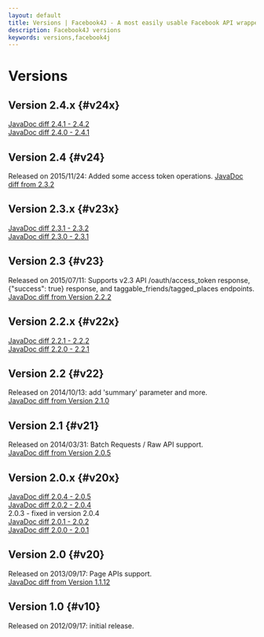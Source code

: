 ```yaml
---
layout: default
title: Versions | Facebook4J - A most easily usable Facebook API wrapper in Java
description: Facebook4J versions
keywords: versions,facebook4j
---
```

# Versions

## Version 2.4.x {#v24x}
[JavaDoc diff 2.4.1 - 2.4.2](/oldjavadocs/2.4.1-2.4.2/changes.html)  
[JavaDoc diff 2.4.0 - 2.4.1](/oldjavadocs/2.4.0-2.4.1/changes.html)

## Version 2.4 {#v24}
Released on 2015/11/24: Added some access token operations.
[JavaDoc diff from 2.3.2](/oldjavadocs/2.3.2-2.4.0/changes.html)  

## Version 2.3.x {#v23x}
[JavaDoc diff 2.3.1 - 2.3.2](/oldjavadocs/2.3.1-2.3.2/changes.html)  
[JavaDoc diff 2.3.0 - 2.3.1](/oldjavadocs/2.3.0-2.3.1/changes.html)

## Version 2.3 {#v23}
Released on 2015/07/11: Supports v2.3 API /oauth/access_token response, {"success": true} response, and taggable_friends/tagged_places endpoints.  
[JavaDoc diff from Version 2.2.2](/oldjavadocs/2.2.2-2.3.0/changes.html)

## Version 2.2.x {#v22x}
[JavaDoc diff 2.2.1 - 2.2.2](/oldjavadocs/2.2.1-2.2.2/changes.html)  
[JavaDoc diff 2.2.0 - 2.2.1](/oldjavadocs/2.2.0-2.2.1/changes.html)

## Version 2.2 {#v22}
Released on 2014/10/13: add 'summary' parameter and more.  
[JavaDoc diff from Version 2.1.0](/oldjavadocs/2.1.0-2.2.0/changes.html)

## Version 2.1 {#v21}
Released on 2014/03/31: Batch Requests / Raw API support.  
[JavaDoc diff from Version 2.0.5](/oldjavadocs/2.0.5-2.1.0/changes.html)

## Version 2.0.x {#v20x}
[JavaDoc diff 2.0.4 - 2.0.5](/oldjavadocs/2.0.4-2.0.5/changes.html)  
[JavaDoc diff 2.0.2 - 2.0.4](/oldjavadocs/2.0.2-2.0.4/changes.html)  
2.0.3 - fixed in version 2.0.4  
[JavaDoc diff 2.0.1 - 2.0.2](/oldjavadocs/2.0.1-2.0.2/changes.html)  
[JavaDoc diff 2.0.0 - 2.0.1](/oldjavadocs/2.0.0-2.0.1/changes.html)

## Version 2.0 {#v20}
Released on 2013/09/17: Page APIs support.  
[JavaDoc diff from Version 1.1.12](/oldjavadocs/1.1.12-2.0.0/changes.html)

## Version 1.0 {#v10}
Released on 2012/09/17: initial release.
